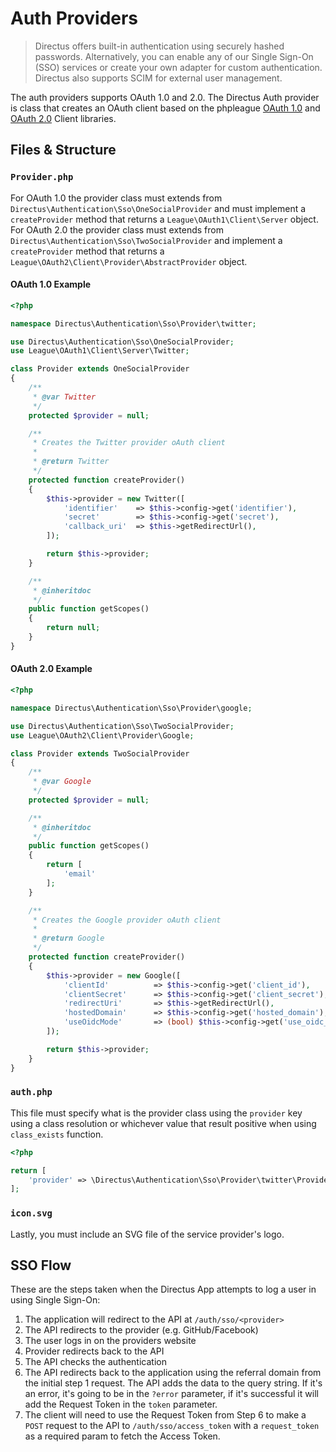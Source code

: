 # Auth Providers

> Directus offers built-in authentication using securely hashed passwords. Alternatively, you can enable any of our Single Sign-On (SSO) services or create your own adapter for custom authentication. Directus also supports SCIM for external user management.

The auth providers supports OAuth 1.0 and 2.0. The Directus Auth provider is class that creates an OAuth client based on the phpleague [OAuth 1.0](https://github.com/thephpleague/oauth1-client) and [OAuth 2.0](https://github.com/thephpleague/oauth2-client) Client libraries.

## Files & Structure

### `Provider.php`

For OAuth 1.0 the provider class must extends from `Directus\Authentication\Sso\OneSocialProvider` and must implement a `createProvider` method that returns a `League\OAuth1\Client\Server` object. For OAuth 2.0 the provider class must extends from `Directus\Authentication\Sso\TwoSocialProvider` and implement a `createProvider` method that returns a `League\OAuth2\Client\Provider\AbstractProvider` object.

#### OAuth 1.0 Example

```php
<?php

namespace Directus\Authentication\Sso\Provider\twitter;

use Directus\Authentication\Sso\OneSocialProvider;
use League\OAuth1\Client\Server\Twitter;

class Provider extends OneSocialProvider
{
    /**
     * @var Twitter
     */
    protected $provider = null;

    /**
     * Creates the Twitter provider oAuth client
     *
     * @return Twitter
     */
    protected function createProvider()
    {
        $this->provider = new Twitter([
            'identifier'    => $this->config->get('identifier'),
            'secret'        => $this->config->get('secret'),
            'callback_uri'  => $this->getRedirectUrl(),
        ]);

        return $this->provider;
    }

    /**
     * @inheritdoc
     */
    public function getScopes()
    {
        return null;
    }
}
```

#### OAuth 2.0 Example

```php
<?php

namespace Directus\Authentication\Sso\Provider\google;

use Directus\Authentication\Sso\TwoSocialProvider;
use League\OAuth2\Client\Provider\Google;

class Provider extends TwoSocialProvider
{
    /**
     * @var Google
     */
    protected $provider = null;

    /**
     * @inheritdoc
     */
    public function getScopes()
    {
        return [
            'email'
        ];
    }

    /**
     * Creates the Google provider oAuth client
     *
     * @return Google
     */
    protected function createProvider()
    {
        $this->provider = new Google([
            'clientId'          => $this->config->get('client_id'),
            'clientSecret'      => $this->config->get('client_secret'),
            'redirectUri'       => $this->getRedirectUrl(),
            'hostedDomain'      => $this->config->get('hosted_domain'),
            'useOidcMode'       => (bool) $this->config->get('use_oidc_mode'),
        ]);

        return $this->provider;
    }
}

```

### `auth.php`

This file must specify what is the provider class using the `provider` key using a class resolution or whichever value that result positive when using `class_exists` function.

```php
<?php

return [
    'provider' => \Directus\Authentication\Sso\Provider\twitter\Provider::class
];
```

### `icon.svg`

Lastly, you must include an SVG file of the service provider's logo.

## SSO Flow

These are the steps taken when the Directus App attempts to log a user in using Single Sign-On:

1. The application will redirect to the API at `/auth/sso/<provider>`
2. The API redirects to the provider (e.g. GitHub/Facebook)
3. The user logs in on the providers website
4. Provider redirects back to the API
5. The API checks the authentication
6. The API redirects back to the application using the referral domain from the initial step 1 request. The API adds the data to the query string. If it's an error, it's going to be in the `?error` parameter, if it's successful it will add the Request Token in the `token` parameter.
7. The client will need to use the Request Token from Step 6 to make a `POST` request to the API to `/auth/sso/access_token` with a `request_token` as a required param to fetch the Access Token.
